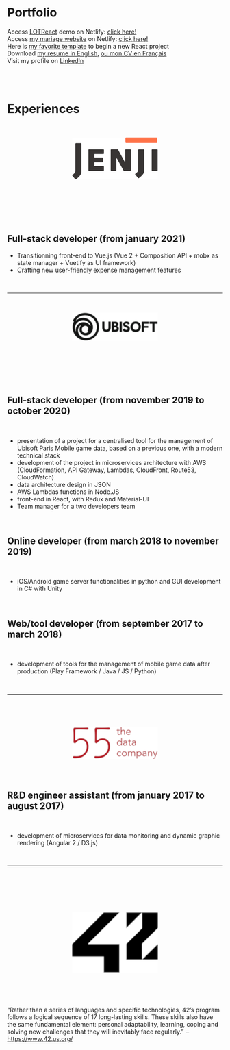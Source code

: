 # Portfolio

Access [LOTReact](https://www.github.com/Fluf22/LOTReact) demo on Netlify: [click here!](https://lotreact.netlify.app)\
Access [my mariage website](https://www.github.com/Fluf22/Mariage) on Netlify: [click here!](https://apollinethomas.netlify.app)\
Here is [my favorite template](https://www.github.com/Fluf22/react-starter-template) to begin a new React project\
Download [my resume in English](https://raw.githubusercontent.com/Fluf22/Fluf22/main/assets/cv-thomas-raffray-english.pdf), [ou mon CV en Français](https://raw.githubusercontent.com/Fluf22/Fluf22/main/assets/cv-thomas-raffray-francais.pdf)\
Visit my profile on [LinkedIn](https://www.linkedin.com/in/thomas-raffray/)

<br /><br />

# Experiences

<br />

<p align="center" style="margin-bottom: 77px">
	<img src="https://raw.githubusercontent.com/Fluf22/Fluf22/main/assets/jenji-logo-alt.png" width="200" />
</p>

<br />

## Full-stack developer (from january 2021)

- Transitionning front-end to Vue.js (Vue 2 + Composition API + mobx as state manager + Vuetify as UI framework)
- Crafting new user-friendly expense management features

<br />

---

<br />

<p align="center" style="margin-bottom: 77px;">
	<img src="https://raw.githubusercontent.com/Fluf22/Fluf22/main/assets/ubisoft-logo.png" width="200" />
</p>

<br />

## Full-stack developer (from november 2019 to october 2020)

<br />

- presentation of a project for a centralised tool for the management of Ubisoft Paris Mobile game data, based on a previous one, with a modern technical stack
- development of the project in microservices architecture with AWS (CloudFormation, API Gateway, Lambdas, CloudFront, Route53, CloudWatch)
- data architecture design in JSON
- AWS Lambdas functions in Node.JS
- front-end in React, with Redux and Material-UI
- Team manager for a two developers team

<br />

## Online developer (from march 2018 to november 2019)

<br />

- iOS/Android game server functionalities in python and GUI development in C# with Unity

<br />

## Web/tool developer (from september 2017 to march 2018)

<br />

- development of tools for the management of mobile game data after production (Play Framework / Java / JS / Python)

<br />

---

<br />

<p align="center" style="margin-top: 44px; margin-bottom: 22px;">
	<img src="https://raw.githubusercontent.com/Fluf22/Fluf22/main/assets/55-logo-alt.png" width="200" />
</p>

<br />

## R&D engineer assistant (from january 2017 to august 2017)

<br />

- development of microservices for data monitoring and dynamic graphic rendering (Angular 2 / D3.js)

<br />

---

<br />

<p align="center" style="margin-top: 77px; margin-bottom: 44px">
  <img src="https://raw.githubusercontent.com/Fluf22/Fluf22/main/assets/42-logo-alt.png" width="200" />
</p>

<br />

“Rather than a series of languages and specific technologies, 42’s program follows a logical sequence of 17 long-lasting skills. These skills also have the same fundamental element: personal adaptability, learning, coping and solving new challenges that they will inevitably face regularly.” ‒ https://www.42.us.org/
